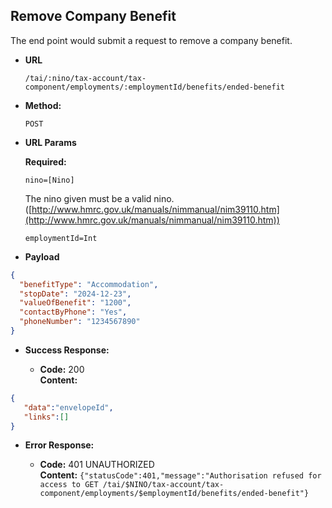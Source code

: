 Remove Company Benefit
----------------------------
The end point would submit a request to remove a company benefit.

* **URL**

  `/tai/:nino/tax-account/tax-component/employments/:employmentId/benefits/ended-benefit`

* **Method:**

  `POST`

*  **URL Params**

   **Required:**

   `nino=[Nino]`

   The nino given must be a valid nino. ([http://www.hmrc.gov.uk/manuals/nimmanual/nim39110.htm](http://www.hmrc.gov.uk/manuals/nimmanual/nim39110.htm))

   `employmentId=Int`

* **Payload**

```json
{
  "benefitType": "Accommodation",
  "stopDate": "2024-12-23",
  "valueOfBenefit": "1200",
  "contactByPhone": "Yes",
  "phoneNumber": "1234567890"
}
```

* **Success Response:**

    * **Code:** 200 <br />
      **Content:**

```json
{
   "data":"envelopeId",
   "links":[]
}
```

* **Error Response:**

    * **Code:** 401 UNAUTHORIZED <br />
      **Content:** `{"statusCode":401,"message":"Authorisation refused for access to GET /tai/$NINO/tax-account/tax-component/employments/$employmentId/benefits/ended-benefit"}`

